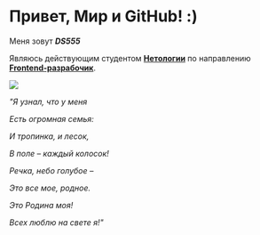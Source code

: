 # Привет, Мир и GitHub! :)

Меня зовут _**DS555**_

Являюсь действующим студентом [**Нетологии**](https://netology.ru/) по направлению [**Frontend-разрабочик**](https://netology.ru/programs/front-end).

![](https://sun9-38.userapi.com/impf/c840137/v840137450/2a4df/kPO75uMA74k.jpg?size=719x960&quality=96&sign=9b58fa7e190b85180ca5d038da0aa41b&type=album)

_"Я узнал, что у меня<p>
Есть огромная семья:<p>
И тропинка, и лесок,<p>
В поле – каждый колосок!<p>
Речка, небо голубое –<p>
Это все мое, родное.<p>
Это Родина моя!<p>
Всех люблю на свете я!"_